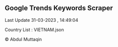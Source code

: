 

## Google Trends Keywords Scraper 
 
Last Update 31-03-2023 , 14:49:04

Country List :
VIETNAM.json



© Abdul Muttaqin 

